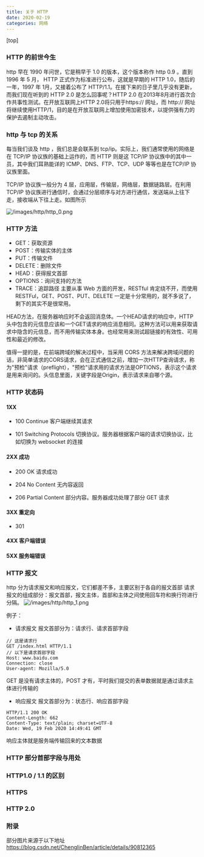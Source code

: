 ```yaml
---
title: 关于 HTTP
date: 2020-02-19
categories: 网络
---
```

[top]

### HTTP 的前世今生
http 早在 1990 年问世，它是稍早于 1.0 的版本，这个版本称作 http 0.9 。直到1996 年 5 月， HTTP 正式作为标准进行公布，这就是早期的 HTTP 1.0，随后的一年，1997 年 1月，又接着公布了 HTTP/1.1。在接下来的日子里几乎没有更新，而我们现在听到的 HTTP 2.0 是怎么回事呢？HTTP 2.0 在2013年8月进行首次合作共事性测试。在开放互联网上HTTP 2.0将只用于https:// 网址，而 http:// 网址将继续使用HTTP/1，目的是在开放互联网上增加使用加密技术，以提供强有力的保护去遏制主动攻击。

### http 与 tcp 的关系
每当我们谈及 http ，我们总是会联系到 tcp/ip。实际上，我们通常使用的网络是在 TCP/IP 协议族的基础上运作的，而 HTTP 则是这 TCP/IP 协议族中的其中一员，其中我们耳熟能详的 ICMP、DNS、FTP、TCP、UDP 等等也是在TCP/IP 协议族里面。

TCP/IP 协议族一般分为 4 层，应用层，传输层，网络层，数据链路层。在利用 TCP/IP 协议族进行通信时，会通过分层顺序与对方进行通信，发送端从上往下走，接收端从下往上走。如图所示

![/images/http/http_0.png](通信过程)

### HTTP 方法
- GET：获取资源
- POST：传输实体的主体
- PUT：传输文件
- DELETE：删除文件
- HEAD：获得报文首部
- OPTIONS：询问支持的方法
- TRACE：追踪路径
主要从事 Web 方面的开发，RESTful 肯定绕不开，而使用RESTFul，GET、POST、PUT、DELETE 一定是十分常用的，就不多说了，剩下的其实不是很常用。

HEAD方法，在服务器响应时不会返回消息体。一个HEAD请求的响应中，HTTP头中包含的元信息应该和一个GET请求的响应消息相同。这种方法可以用来获取请求中隐含的元信息，而不用传输实体本身。也经常用来测试超链接的有效性、可用性和最近的修改。

值得一提的是，在前端跨域的解决过程中，当采用 CORS 方法来解决跨域问题的话，非简单请求的CORS请求，会在正式通信之前，增加一次HTTP查询请求，称为"预检"请求（preflight），"预检"请求用的请求方法是OPTIONS，表示这个请求是用来询问的。头信息里面，关键字段是Origin，表示请求来自哪个源。

### HTTP 状态码
#### 1XX
- 100 Continue
客户端继续其请求

- 101 Switching Protocols
切换协议。服务器根据客户端的请求切换协议，比如切换为 websocket 的连接
#### 2XX 成功
- 200 OK
请求成功

- 204 No Content
无内容返回

- 206 Partial Content
部分内容。服务器成功处理了部分 GET 请求

#### 3XX 重定向
- 301 

#### 4XX 客户端错误

#### 5XX 服务端错误


### HTTP 报文
http 分为请求报文和响应报文，它们都差不多，主要区别于各自的报文首部
请求报文的组成部分：报文首部，报文主体，首部和主体之间使用回车符和换行符进行分隔。
![/images/http/http_1.png](请求报文)

例子：
- 请求报文
报文首部分为：请求行、请求首部字段
```
// 这是请求行
GET /index.html HTTP/1.1
// 以下是请求首部字段
Host: www.baidu.com
Connection: close
User-agent: Mozilla/5.0
```
GET 是没有请求主体的，POST 才有，平时我们提交的表单数据就是通过请求主体进行传输的

- 响应报文
报文首部分为：状态行、响应首部字段
```
HTTP/1.1 200 OK
Content-Length: 662
Content-Type: text/plain; charset=UTF-8
Date: Wed, 19 Feb 2020 14:49:41 GMT
```
响应主体就是服务端传输回来的文本数据

### HTTP 部分首部字段与用处

### HTTP1.0 / 1.1 的区别


### HTTPS

### HTTP 2.0


### 附录
部分图片来源于以下地址
https://blog.csdn.net/ChenglinBen/article/details/90812365


